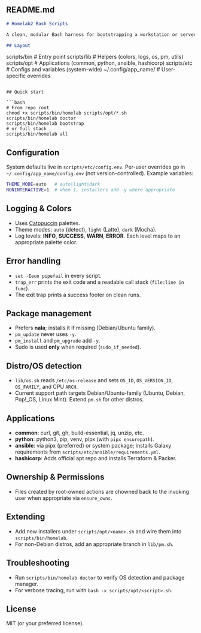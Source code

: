 ## README.md

```markdown
# Homelab2 Bash Scripts

A clean, modular Bash harness for bootstrapping a workstation or server using Debian/Ubuntu-family distributions. It prefers **nala** for APT operations (with an **apt** fallback), features robust logging and error handling, and organizes installers per toolstack.

## Layout

```
scripts/bin     # Entry point
scripts/lib     # Helpers (colors, logs, os, pm, utils)
scripts/opt     # Applications (common, python, ansible, hashicorp)
scripts/etc     # Configs and variables (system-wide)
~/.config/app_name/   # User-specific overrides
```

## Quick start

```bash
# From repo root
chmod +x scripts/bin/homelab scripts/opt/*.sh
scripts/bin/homelab doctor
scripts/bin/homelab bootstrap
# or full stack
scripts/bin/homelab all
```

## Configuration

System defaults live in `scripts/etc/config.env`. Per-user overrides go in `~/.config/app_name/config.env` (not version-controlled). Example variables:

```bash
THEME_MODE=auto   # auto|light|dark
NONINTERACTIVE=1  # when 1, installers add -y where appropriate
```

## Logging & Colors

- Uses [Catppuccin](https://catppuccin.com) palettes.
- Theme modes: `auto` (detect), `light` (Latte), `dark` (Mocha).
- Log levels: **INFO**, **SUCCESS**, **WARN**, **ERROR**. Each level maps to an appropriate palette color.

## Error handling

- `set -Eeuo pipefail` in every script.
- `trap_err` prints the exit code and a readable call stack (`file:line in func`).
- The exit trap prints a success footer on clean runs.

## Package management

- Prefers **nala**; installs it if missing (Debian/Ubuntu family).
- `pm_update` never uses `-y`.
- `pm_install` and `pm_upgrade` add `-y`.
- Sudo is used **only** when required (`sudo_if_needed`).

## Distro/OS detection

- `lib/os.sh` reads `/etc/os-release` and sets `OS_ID`, `OS_VERSION_ID`, `OS_FAMILY`, and CPU `ARCH`.
- Current support path targets Debian/Ubuntu-family (Ubuntu, Debian, Pop!_OS, Linux Mint). Extend `pm.sh` for other distros.

## Applications

- **common**: curl, git, gh, build-essential, jq, unzip, etc.
- **python**: python3, pip, venv, pipx (with `pipx ensurepath`).
- **ansible**: via pipx (preferred) or system package; installs Galaxy requirements from `scripts/etc/ansible/requirements.yml`.
- **hashicorp**: Adds official apt repo and installs Terraform & Packer.

## Ownership & Permissions

- Files created by root-owned actions are chowned back to the invoking user when appropriate via `ensure_owns`.

## Extending

- Add new installers under `scripts/opt/<name>.sh` and wire them into `scripts/bin/homelab`.
- For non-Debian distros, add an appropriate branch in `lib/pm.sh`.

## Troubleshooting

- Run `scripts/bin/homelab doctor` to verify OS detection and package manager.
- For verbose tracing, run with `bash -x scripts/opt/<script>.sh`.

## License

MIT (or your preferred license).